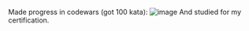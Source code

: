 Made progress in codewars (got 100 kata):
![image](https://github.com/user-attachments/assets/fd2e5e22-0753-4154-b37e-ae413087d41b)
And studied for my certification.

